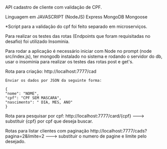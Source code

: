 API cadastro de cliente com validação de CPF.

Linguagem em JAVASCRIPT (NodeJS)
    Express
MongoDB
    Mongoose

*Script para a validação do cpf foi feito separado em microserviços.

Para realizar os testes das rotas (Endpoints que foram requisitadas no desafio) foi utilizado Insominia.

Para rodar a aplicação é necessário iniciar com Node no prompt (node src/index.js), ter mongodb instalado no sistema e rodando o servidor do db, usar o insominia para realizar os testes das rotas post e get's.

Rota para criação:
http://localhost:7777/cad

    Enviar os dados por JSON da seguinte forma:

    {
	"nome": "NOME",
	"cpf": "CPF SEM MASCARA",
	"nascimento": " DIA, MES, ANO"
    }

Rota para pesquisar por cpf:
http://localhost:7777/card/{cpf}     ---> substituir {cpf} por cpf que deseja buscar.

Rotas para listar clientes com paginação
http://localhost:7777/cads?pagina=2&limite=2   ---> substituir o numero de pagine e limite pelo desejado.
